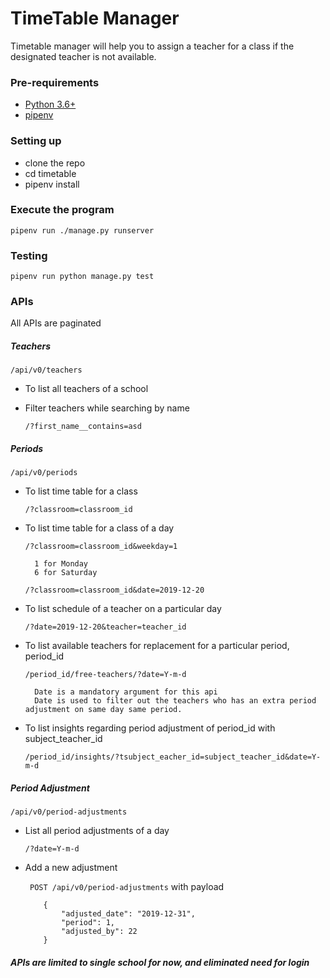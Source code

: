 # TimeTable Manager

Timetable manager will help you to assign a teacher for a class
if the designated teacher is not available.


### Pre-requirements
   * [Python 3.6+](https://www.python.org/downloads/)
   * [pipenv](https://docs.pipenv.org/en/latest/)

### Setting up
* clone the repo
* cd timetable
* pipenv install

### Execute the program
    pipenv run ./manage.py runserver
 
### Testing
    pipenv run python manage.py test


### APIs

All APIs are paginated

##### Teachers
    /api/v0/teachers
* To list all teachers of a school

* Filter teachers while searching by name

    ```/?first_name__contains=asd```


##### Periods
    /api/v0/periods
* To list time table for a class

    ```/?classroom=classroom_id```

* To list time table for a class of a day

    ```/?classroom=classroom_id&weekday=1```
        
        1 for Monday
        6 for Saturday

    ```/?classroom=classroom_id&date=2019-12-20```

* To list schedule of a teacher on a particular day

    ```/?date=2019-12-20&teacher=teacher_id```
 
* To list available teachers for replacement for a particular period, period_id
    
    ```/period_id/free-teachers/?date=Y-m-d```

        Date is a mandatory argument for this api
        Date is used to filter out the teachers who has an extra period adjustment on same day same period.

* To list insights regarding period adjustment of period_id with subject_teacher_id

    ```/period_id/insights/?tsubject_eacher_id=subject_teacher_id&date=Y-m-d```


##### Period Adjustment
    /api/v0/period-adjustments

* List all period adjustments of a day

    ```/?date=Y-m-d```

* Add a new adjustment

    ``` POST /api/v0/period-adjustments```
    with payload

    ```
        {
            "adjusted_date": "2019-12-31",
            "period": 1,
            "adjusted_by": 22
        }

    ```


##### APIs are limited to single school for now, and eliminated need for login